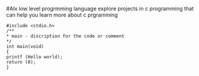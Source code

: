 #Alx low level progrmming language
explore projects  in c programming that can help you  learn more about c prgramming
~~~~
#include <stdio.h>
/**
* main - discription for the code or comment
*/
int main(void)
{ 
printf (Hello world);
return (0);
}

